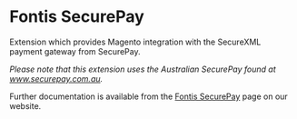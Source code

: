 Fontis SecurePay
=====================

Extension which provides Magento integration with the SecureXML payment gateway from SecurePay.

_Please note that this extension uses the Australian SecurePay found at www.securepay.com.au._

Further documentation is available from the [Fontis SecurePay](http://www.fontis.com.au/magento/extensions/securepay) page on our website.
